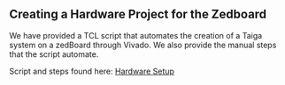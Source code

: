 Creating a Hardware Project for the Zedboard
-----------

We have provided a TCL script that automates the creation of a Taiga system on a zedBoard through Vivado.
We also provide the manual steps that the script automate.

Script and steps found here:  [Hardware Setup](Hardware-Setup)



